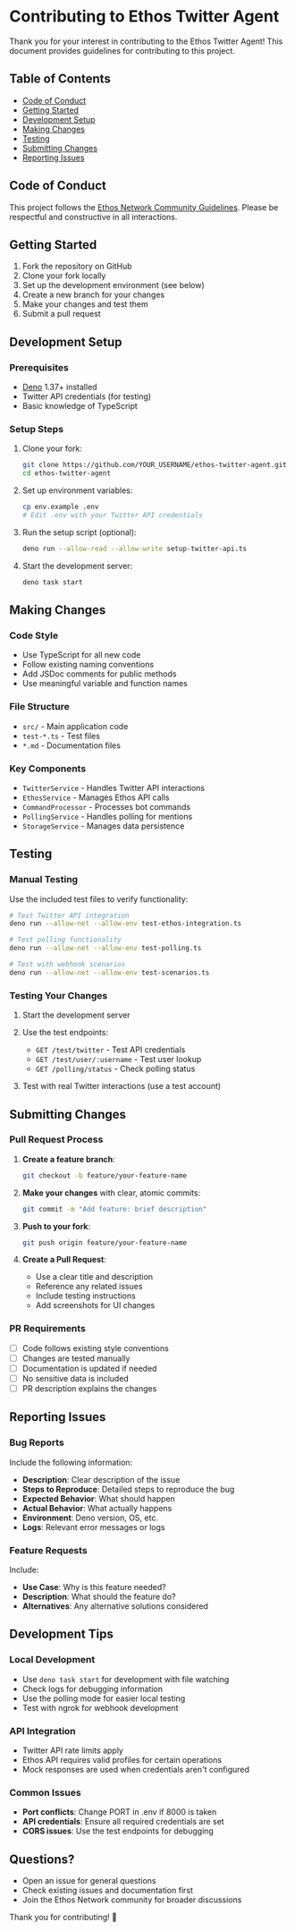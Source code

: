 # Contributing to Ethos Twitter Agent

Thank you for your interest in contributing to the Ethos Twitter Agent! This document provides guidelines for contributing to this project.

## Table of Contents

- [Code of Conduct](#code-of-conduct)
- [Getting Started](#getting-started)
- [Development Setup](#development-setup)
- [Making Changes](#making-changes)
- [Testing](#testing)
- [Submitting Changes](#submitting-changes)
- [Reporting Issues](#reporting-issues)

## Code of Conduct

This project follows the [Ethos Network Community Guidelines](https://ethos.network). Please be respectful and constructive in all interactions.

## Getting Started

1. Fork the repository on GitHub
2. Clone your fork locally
3. Set up the development environment (see below)
4. Create a new branch for your changes
5. Make your changes and test them
6. Submit a pull request

## Development Setup

### Prerequisites

- [Deno](https://deno.land/) 1.37+ installed
- Twitter API credentials (for testing)
- Basic knowledge of TypeScript

### Setup Steps

1. Clone your fork:
   ```bash
   git clone https://github.com/YOUR_USERNAME/ethos-twitter-agent.git
   cd ethos-twitter-agent
   ```

2. Set up environment variables:
   ```bash
   cp env.example .env
   # Edit .env with your Twitter API credentials
   ```

3. Run the setup script (optional):
   ```bash
   deno run --allow-read --allow-write setup-twitter-api.ts
   ```

4. Start the development server:
   ```bash
   deno task start
   ```

## Making Changes

### Code Style

- Use TypeScript for all new code
- Follow existing naming conventions
- Add JSDoc comments for public methods
- Use meaningful variable and function names

### File Structure

- `src/` - Main application code
- `test-*.ts` - Test files
- `*.md` - Documentation files

### Key Components

- `TwitterService` - Handles Twitter API interactions
- `EthosService` - Manages Ethos API calls
- `CommandProcessor` - Processes bot commands
- `PollingService` - Handles polling for mentions
- `StorageService` - Manages data persistence

## Testing

### Manual Testing

Use the included test files to verify functionality:

```bash
# Test Twitter API integration
deno run --allow-net --allow-env test-ethos-integration.ts

# Test polling functionality
deno run --allow-net --allow-env test-polling.ts

# Test with webhook scenarios
deno run --allow-net --allow-env test-scenarios.ts
```

### Testing Your Changes

1. Start the development server
2. Use the test endpoints:
   - `GET /test/twitter` - Test API credentials
   - `GET /test/user/:username` - Test user lookup
   - `GET /polling/status` - Check polling status

3. Test with real Twitter interactions (use a test account)

## Submitting Changes

### Pull Request Process

1. **Create a feature branch**:
   ```bash
   git checkout -b feature/your-feature-name
   ```

2. **Make your changes** with clear, atomic commits:
   ```bash
   git commit -m "Add feature: brief description"
   ```

3. **Push to your fork**:
   ```bash
   git push origin feature/your-feature-name
   ```

4. **Create a Pull Request**:
   - Use a clear title and description
   - Reference any related issues
   - Include testing instructions
   - Add screenshots for UI changes

### PR Requirements

- [ ] Code follows existing style conventions
- [ ] Changes are tested manually
- [ ] Documentation is updated if needed
- [ ] No sensitive data is included
- [ ] PR description explains the changes

## Reporting Issues

### Bug Reports

Include the following information:

- **Description**: Clear description of the issue
- **Steps to Reproduce**: Detailed steps to reproduce the bug
- **Expected Behavior**: What should happen
- **Actual Behavior**: What actually happens
- **Environment**: Deno version, OS, etc.
- **Logs**: Relevant error messages or logs

### Feature Requests

Include:

- **Use Case**: Why is this feature needed?
- **Description**: What should the feature do?
- **Alternatives**: Any alternative solutions considered

## Development Tips

### Local Development

- Use `deno task start` for development with file watching
- Check logs for debugging information
- Use the polling mode for easier local testing
- Test with ngrok for webhook development

### API Integration

- Twitter API rate limits apply
- Ethos API requires valid profiles for certain operations
- Mock responses are used when credentials aren't configured

### Common Issues

- **Port conflicts**: Change PORT in .env if 8000 is taken
- **API credentials**: Ensure all required credentials are set
- **CORS issues**: Use the test endpoints for debugging

## Questions?

- Open an issue for general questions
- Check existing issues and documentation first
- Join the Ethos Network community for broader discussions

Thank you for contributing! 🚀 